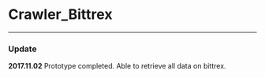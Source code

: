 # Crawler_Bittrex
***
### Update
 **2017.11.02** Prototype completed. Able to retrieve all data on bittrex.
